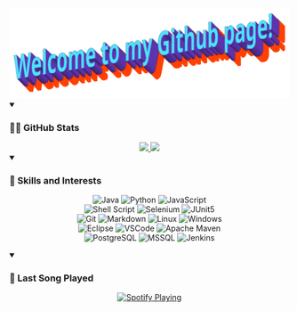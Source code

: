 <!-- My GitHub Readme -->

<div align="center">
	<img src="Saudacoes.png" alt="Greetings!">
</div>

<details open> 
    <summary><h3> 👨‍💻 GitHub Stats </h3></summary>
<div align="center">
  <a href="https://github.com/anuraghazra/github-readme-stats">
    <img
      height="180"
      src="https://github-readme-stats-guilherme-vescos-projects.vercel.app/api?username=gVesco&show_icons=true&theme=codeSTACKr&hide=issues&show=prs_merged_percentage&count_private=true&cache_seconds=3600v=1756838947v=1756838701"
    />
  </a>
  <a href="https://github.com/anuraghazra/github-readme-stats">
    <img
      height="180"
      src="https://github-readme-stats-guilherme-vescos-projects.vercel.app/api/top-langs/?username=gVesco&layout=donut&theme=codeSTACKr&langs_count=5&exclude_repo=madeiranit-projeto&count_private=true&cache_seconds=3600v=1756838947v=1756838701"
    />
  </a>
</details>
</div>

<details open> 
    <summary><h3> 📱 Skills and Interests </h3></summary>
<div align="center">

![Java](https://img.shields.io/badge/Java-ED8B00?style=for-the-badge&logo=openjdk&logoColor=white)
![Python](https://img.shields.io/badge/Python-14354C?style=for-the-badge&logo=python&logoColor=white)
![JavaScript](https://img.shields.io/badge/JavaScript-F7DF1E?style=for-the-badge&logo=javascript&logoColor=black)
<br/>
![Shell Script](https://img.shields.io/badge/shell_script-%23121011.svg?style=for-the-badge&logo=gnu-bash&logoColor=white)
![Selenium](https://img.shields.io/badge/-selenium-%43B02A?style=for-the-badge&logo=selenium&logoColor=white)
![JUnit5](https://img.shields.io/badge/JUnit5-f5f5f5?style=for-the-badge&logo=junit5&logoColor=dc524a)
<br/>
![Git](https://img.shields.io/badge/git-%23F05033.svg?style=for-the-badge&logo=git&logoColor=white)
![Markdown](https://img.shields.io/badge/markdown-%23000000.svg?style=for-the-badge&logo=markdown&logoColor=white)
![Linux](https://img.shields.io/badge/Linux-FCC624?style=for-the-badge&logo=linux&logoColor=black)
![Windows](https://img.shields.io/badge/Windows-0078D6?style=for-the-badge&logo=windows&logoColor=white)
<br/>
![Eclipse](https://img.shields.io/badge/Eclipse-2C2255?style=for-the-badge&logo=eclipse&logoColor=white)
![VSCode](https://img.shields.io/badge/Visual_Studio_Code-0078D4?style=for-the-badge&logo=visual%20studio%20code&logoColor=white)
![Apache Maven](https://img.shields.io/badge/Apache%20Maven-C71A36?style=for-the-badge&logo=Apache%20Maven&logoColor=white)
<br/>
![PostgreSQL](https://img.shields.io/badge/PostgreSQL-316192?style=for-the-badge&logo=postgresql&logoColor=white)
![MSSQL](https://img.shields.io/badge/Microsoft_SQL_Server-CC2927?style=for-the-badge&logo=microsoft-sql-server&logoColor=white)
![Jenkins](https://img.shields.io/badge/jenkins-%232C5263.svg?style=for-the-badge&logo=jenkins&logoColor=white)

</div>
</details>

<details open> 
    <summary><h3> 🎵 Last Song Played </h3></summary>

<div align="center">
	<a href="https://open.spotify.com/user/12150707714">
    	<img src="https://novatorem-sepia-nine.vercel.app/api/spotify" alt="Spotify Playing" width="500" />
	</a>
</div>

</details>
